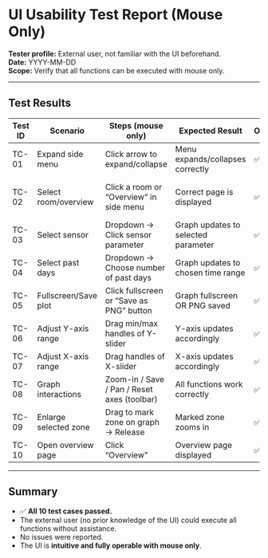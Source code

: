 # UI Usability Test Report (Mouse Only)

**Tester profile:** External user, not familiar with the UI beforehand.  
**Date:** YYYY-MM-DD  
**Scope:** Verify that all functions can be executed with mouse only.  

---

## Test Results

| Test ID | Scenario              | Steps (mouse only)                                   | Expected Result                                | Outcome | Notes |
|---------|-----------------------|------------------------------------------------------|------------------------------------------------|---------|-------|
| TC-01   | Expand side menu      | Click arrow to expand/collapse                       | Menu expands/collapses correctly               | ✅ | Works intuitively |
| TC-02   | Select room/overview  | Click a room or “Overview” in side menu              | Correct page is displayed                      | ✅ | No confusion, clear feedback |
| TC-03   | Select sensor         | Dropdown → Click sensor parameter                    | Graph updates to selected parameter            | ✅ | Dropdown easy to use |
| TC-04   | Select past days      | Dropdown → Choose number of past days                | Graph updates to chosen time range             | ✅ | User understood immediately |
| TC-05   | Fullscreen/Save plot  | Click fullscreen or “Save as PNG” button             | Graph fullscreen OR PNG saved                  | ✅ | PNG saved without issue |
| TC-06   | Adjust Y-axis range   | Drag min/max handles of Y-slider                     | Y-axis updates accordingly                     | ✅ | Clear interaction |
| TC-07   | Adjust X-axis range   | Drag handles of X-slider                             | X-axis updates accordingly                     | ✅ | No problem |
| TC-08   | Graph interactions    | Zoom-in / Save / Pan / Reset axes (toolbar)          | All functions work correctly                   | ✅ | All actions worked as expected |
| TC-09   | Enlarge selected zone | Drag to mark zone on graph → Release                 | Marked zone zooms in                           | ✅ | Intuitive |
| TC-10   | Open overview page    | Click “Overview”                                     | Overview page displayed                        | ✅ | Easy to find |

---

## Summary

- ✅ **All 10 test cases passed.**
- The external user (no prior knowledge of the UI) could execute all functions without assistance.  
- No issues were reported.  
- The UI is **intuitive and fully operable with mouse only**.  
